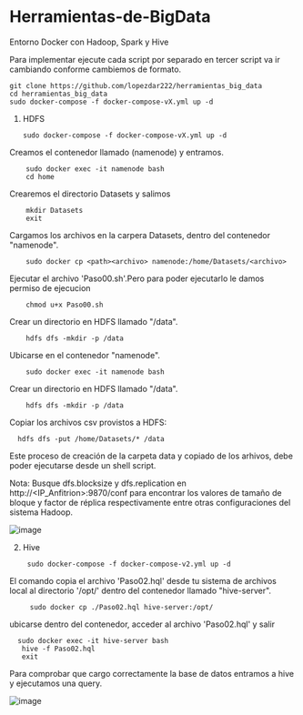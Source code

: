 # Herramientas-de-BigData
Entorno Docker con Hadoop, Spark y Hive

Para implementar ejecute cada script por separado en tercer script va ir cambiando conforme cambiemos de formato.

    git clone https://github.com/lopezdar222/herramientas_big_data
    cd herramientas_big_data
    sudo docker-compose -f docker-compose-vX.yml up -d

1) HDFS

       sudo docker-compose -f docker-compose-vX.yml up -d
   
Creamos el contenedor llamado (namenode) y entramos.
        
        sudo docker exec -it namenode bash
        cd home 

Crearemos el directorio Datasets y salimos
        
        mkdir Datasets
        exit
Cargamos los archivos en la carpera Datasets, dentro del contenedor "namenode".

        sudo docker cp <path><archivo> namenode:/home/Datasets/<archivo>

Ejecutar el archivo 'Paso00.sh'.Pero para poder ejecutarlo le damos permiso de ejecucion

        chmod u+x Paso00.sh
        
Crear un directorio en HDFS llamado "/data".
        
        hdfs dfs -mkdir -p /data

Ubicarse en el contenedor "namenode".

        sudo docker exec -it namenode bash

Crear un directorio en HDFS llamado "/data".

        hdfs dfs -mkdir -p /data

Copiar los archivos csv provistos a HDFS:

      hdfs dfs -put /home/Datasets/* /data

Este proceso de creación de la carpeta data y copiado de los arhivos, debe poder ejecutarse desde un shell script.

Nota: Busque dfs.blocksize y dfs.replication en http://<IP_Anfitrion>:9870/conf para encontrar los valores de tamaño de bloque y factor de réplica respectivamente entre otras configuraciones del sistema Hadoop.

![image](https://github.com/ylathan/Herramientas-de-BigData/assets/98925562/596a9f3f-0322-4eab-a5b8-71ff7263a386)

2) Hive
   
        sudo docker-compose -f docker-compose-v2.yml up -d
   
El comando copia el archivo 'Paso02.hql' desde tu sistema de archivos local al directorio '/opt/' dentro del contenedor llamado "hive-server".

         sudo docker cp ./Paso02.hql hive-server:/opt/

         
 ubicarse dentro del contenedor, acceder al archivo 'Paso02.hql' y salir

      sudo docker exec -it hive-server bash
       hive -f Paso02.hql
       exit



Para comprobar que cargo correctamente la base de datos entramos a hive y ejecutamos una query.

![image](https://github.com/ylathan/Herramientas-de-BigData/assets/98925562/254ed713-c805-4fca-bbc9-ac073f1f5f04)










        


